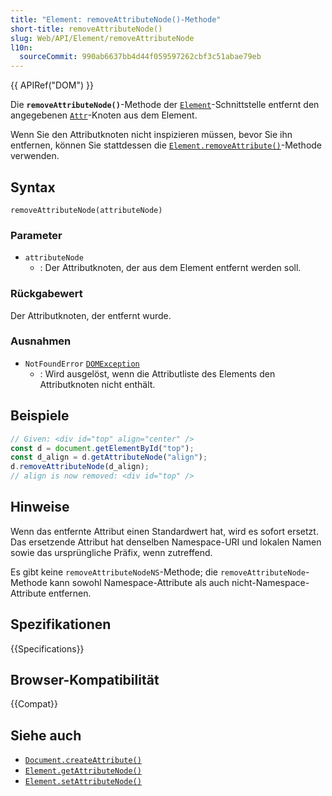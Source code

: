 ```yaml
---
title: "Element: removeAttributeNode()-Methode"
short-title: removeAttributeNode()
slug: Web/API/Element/removeAttributeNode
l10n:
  sourceCommit: 990ab6637bb4d44f059597262cbf3c51abae79eb
---
```


{{ APIRef("DOM") }}

Die **`removeAttributeNode()`**-Methode der [`Element`](/de/docs/Web/API/Element)-Schnittstelle entfernt den angegebenen [`Attr`](/de/docs/Web/API/Attr)-Knoten aus dem Element.

Wenn Sie den Attributknoten nicht inspizieren müssen, bevor Sie ihn entfernen, können Sie stattdessen die [`Element.removeAttribute()`](/de/docs/Web/API/Element/removeAttribute)-Methode verwenden.

## Syntax

```js-nolint
removeAttributeNode(attributeNode)
```

### Parameter

- `attributeNode`
  - : Der Attributknoten, der aus dem Element entfernt werden soll.

### Rückgabewert

Der Attributknoten, der entfernt wurde.

### Ausnahmen

- `NotFoundError` [`DOMException`](/de/docs/Web/API/DOMException)
  - : Wird ausgelöst, wenn die Attributliste des Elements den Attributknoten nicht enthält.

## Beispiele

```js
// Given: <div id="top" align="center" />
const d = document.getElementById("top");
const d_align = d.getAttributeNode("align");
d.removeAttributeNode(d_align);
// align is now removed: <div id="top" />
```

## Hinweise

Wenn das entfernte Attribut einen Standardwert hat, wird es sofort ersetzt. Das ersetzende
Attribut hat denselben Namespace-URI und lokalen Namen sowie das ursprüngliche Präfix, wenn zutreffend.

Es gibt keine `removeAttributeNodeNS`-Methode; die
`removeAttributeNode`-Methode kann sowohl Namespace-Attribute als auch
nicht-Namespace-Attribute entfernen.

## Spezifikationen

{{Specifications}}

## Browser-Kompatibilität

{{Compat}}

## Siehe auch

- [`Document.createAttribute()`](/de/docs/Web/API/Document/createAttribute)
- [`Element.getAttributeNode()`](/de/docs/Web/API/Element/getAttributeNode)
- [`Element.setAttributeNode()`](/de/docs/Web/API/Element/setAttributeNode)
